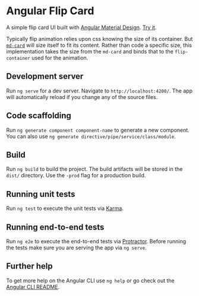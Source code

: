 # Angular Flip Card

A simple flip card UI built with
[Angular Material Design](https://material.angular.io/).
[Try it](https://ng2-flip-card.bencharts.com).

Typically flip animation relies upon css knowing the size of its container. But
[`md-card`](https://material.angular.io/components/component/card) will size itself to fit its content.
Rather than code a specific size, this implementation takes the
size from the `md-card` and binds that to the `flip-container`
used for the animation.

## Development server

Run `ng serve` for a dev server. Navigate to `http://localhost:4200/`. The app will automatically reload if you change any of the source files.

## Code scaffolding

Run `ng generate component component-name` to generate a new component. You can also use `ng generate directive/pipe/service/class/module`.

## Build

Run `ng build` to build the project. The build artifacts will be stored in the `dist/` directory. Use the `-prod` flag for a production build.

## Running unit tests

Run `ng test` to execute the unit tests via [Karma](https://karma-runner.github.io).

## Running end-to-end tests

Run `ng e2e` to execute the end-to-end tests via [Protractor](http://www.protractortest.org/).
Before running the tests make sure you are serving the app via `ng serve`.

## Further help

To get more help on the Angular CLI use `ng help` or go check out the [Angular CLI README](https://github.com/angular/angular-cli/blob/master/README.md).
